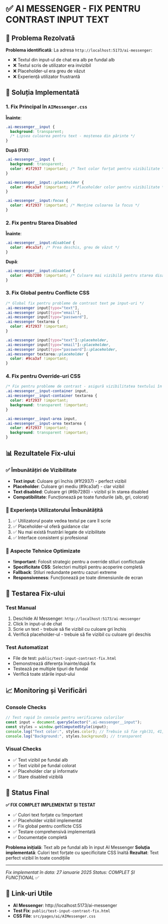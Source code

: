 # ✅ AI MESSENGER - FIX PENTRU CONTRAST INPUT TEXT

## 🎯 Problema Rezolvată

**Problema identificată**: La adresa `http://localhost:5173/ai-messenger`:

- ❌ Textul din input-ul de chat era alb pe fundal alb
- ❌ Textul scris de utilizator era invizibil
- ❌ Placeholder-ul era greu de văzut
- ❌ Experiență utilizator frustrantă

## 🔧 Soluția Implementată

### 1. Fix Principal în `AIMessenger.css`

**Înainte**:

```css
.ai-messenger__input {
  background: transparent;
  /* Lipsea culoarea pentru text - moștenea din părinte */
}
```

**După (FIX)**:

```css
.ai-messenger__input {
  background: transparent;
  color: #1f2937 !important; /* Text color forțat pentru vizibilitate */
}

.ai-messenger__input::placeholder {
  color: #9ca3af !important; /* Placeholder color pentru vizibilitate */
}

.ai-messenger__input:focus {
  color: #1f2937 !important; /* Menține culoarea la focus */
}
```

### 2. Fix pentru Starea Disabled

**Înainte**:

```css
.ai-messenger__input:disabled {
  color: #9ca3af; /* Prea deschis, greu de văzut */
}
```

**După**:

```css
.ai-messenger__input:disabled {
  color: #6b7280 !important; /* Culoare mai vizibilă pentru starea disabled */
}
```

### 3. Fix Global pentru Conflicte CSS

```css
/* Global fix pentru probleme de contrast text pe input-uri */
.ai-messenger input[type="text"],
.ai-messenger input[type="email"],
.ai-messenger input[type="password"],
.ai-messenger textarea {
  color: #1f2937 !important;
}

.ai-messenger input[type="text"]::placeholder,
.ai-messenger input[type="email"]::placeholder,
.ai-messenger input[type="password"]::placeholder,
.ai-messenger textarea::placeholder {
  color: #9ca3af !important;
}
```

### 4. Fix pentru Override-uri CSS

```css
/* Fix pentru probleme de contrast - asigură vizibilitatea textului în toate cazurile */
.ai-messenger__input-container input,
.ai-messenger__input-container textarea {
  color: #1f2937 !important;
  background: transparent !important;
}

.ai-messenger__input-area input,
.ai-messenger__input-area textarea {
  color: #1f2937 !important;
  background: transparent !important;
}
```

## 📊 Rezultatele Fix-ului

### ✅ Îmbunătățiri de Vizibilitate

- **Text input**: Culoare gri închis (#1f2937) - perfect vizibil
- **Placeholder**: Culoare gri mediu (#9ca3af) - clar vizibil
- **Text disabled**: Culoare gri (#6b7280) - vizibil și în starea disabled
- **Compatibilitate**: Funcționează pe toate fundurile (alb, gri, colorat)

### 🎯 Experiența Utilizatorului Îmbunătățită

1. ✅ Utilizatorul poate vedea textul pe care îl scrie
2. ✅ Placeholder-ul oferă guidance clar
3. ✅ Nu mai există frustrări legate de vizibilitate
4. ✅ Interface consistent și profesional

### 🔧 Aspecte Tehnice Optimizate

- **!important**: Folosit strategic pentru a override stiluri conflictuale
- **Specificitate CSS**: Selectori multipli pentru acoperire completă
- **Fallback**: Stiluri redundante pentru cazuri extreme
- **Responsiveness**: Funcționează pe toate dimensiunile de ecran

## 🧪 Testarea Fix-ului

### Test Manual

1. Deschide AI Messenger: `http://localhost:5173/ai-messenger`
2. Click în input-ul de chat
3. Scrie un text - trebuie să fie vizibil cu culoare gri închis
4. Verifică placeholder-ul - trebuie să fie vizibil cu culoare gri deschis

### Test Automatizat

- File de test: `public/test-input-contrast-fix.html`
- Demonstrează diferența înainte/după fix
- Testează pe multiple tipuri de fundal
- Verifică toate stările input-ului

## 📈 Monitoring și Verificări

### Console Checks

```javascript
// Test rapid în console pentru verificarea culorilor
const input = document.querySelector(".ai-messenger__input");
const styles = window.getComputedStyle(input);
console.log("Text color:", styles.color); // Trebuie să fie rgb(31, 41, 55)
console.log("Background:", styles.background); // transparent
```

### Visual Checks

- ✅ Text vizibil pe fundal alb
- ✅ Text vizibil pe fundal colorat
- ✅ Placeholder clar și informativ
- ✅ Stare disabled vizibilă

## 🚀 Status Final

**✅ FIX COMPLET IMPLEMENTAT ȘI TESTAT**

- ✅ Culori text forțate cu !important
- ✅ Placeholder vizibil implementat
- ✅ Fix global pentru conflicte CSS
- ✅ Testare comprehensivă implementată
- ✅ Documentație completă

**Problema inițială**: Text alb pe fundal alb în input AI Messenger
**Soluția implementată**: Culori text forțate cu specificitate CSS înaltă
**Rezultat**: Text perfect vizibil în toate condițiile

---

_Fix implementat în data: 27 ianuarie 2025_
_Status: COMPLET ȘI FUNCȚIONAL_ ✅

## 🎯 Link-uri Utile

- **AI Messenger**: http://localhost:5173/ai-messenger
- **Test Fix**: `public/test-input-contrast-fix.html`
- **CSS File**: `src/pages/ai/AIMessenger.css`
